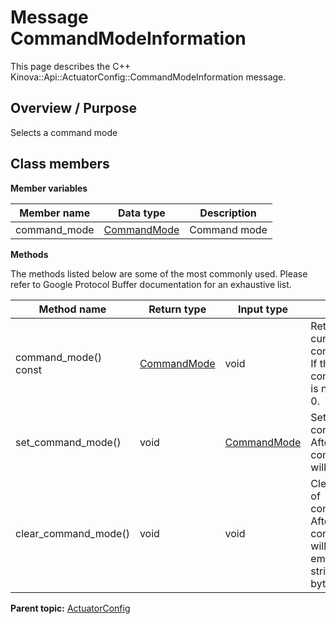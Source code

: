 # Message CommandModeInformation

This page describes the C++ Kinova::Api::ActuatorConfig::CommandModeInformation message.

## Overview / Purpose

Selects a command mode

## Class members

 **Member variables** 

|Member name|Data type|Description|
|-----------|---------|-----------|
|command\_mode| [CommandMode](enm_ActuatorConfig_CommandMode.md#)|Command mode|

 **Methods** 

The methods listed below are some of the most commonly used. Please refer to Google Protocol Buffer documentation for an exhaustive list.

|Method name|Return type|Input type|Description|
|-----------|-----------|----------|-----------|
|command\_mode\(\) const| [CommandMode](enm_ActuatorConfig_CommandMode.md#)|void|Returns the current value of command\_mode. If the command\_mode is not set, returns 0.|
|set\_command\_mode\(\)|void| [CommandMode](enm_ActuatorConfig_CommandMode.md#)|Sets the value of command\_mode. After calling this, command\_mode\(\) will return value.|
|clear\_command\_mode\(\)|void|void|Clears the value of command\_mode. After calling this, command\_mode\(\) will return the empty string/empty bytes.|

**Parent topic:** [ActuatorConfig](../references/summary_ActuatorConfig.md)

